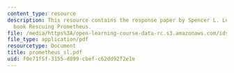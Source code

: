 ```yaml
---
content_type: resource
description: This resource contains the response paper by Spencer L. Lewis on the
  book Rescuing Prometheus.
file: /media/https%3A/open-learning-course-data-rc.s3.amazonaws.com/ids-900-integrating-doctoral-seminar-on-emerging-technologies-fall-2005/f0e71f5f3155d899cbefc62dd92f2e1e_prometheus_sl.pdf
file_type: application/pdf
resourcetype: Document
title: prometheus_sl.pdf
uid: f0e71f5f-3155-d899-cbef-c62dd92f2e1e
---
```

